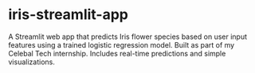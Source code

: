 # iris-streamlit-app
A Streamlit web app that predicts Iris flower species based on user input features using a trained logistic regression model. Built as part of my Celebal Tech internship. Includes real-time predictions and simple visualizations.
